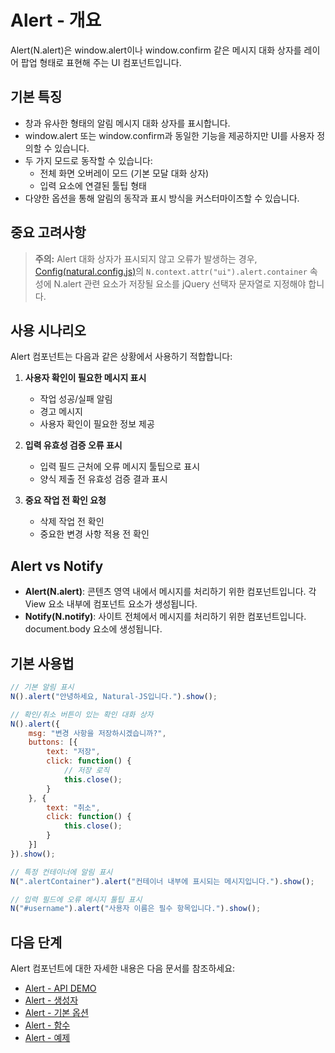 # Alert - 개요

Alert(N.alert)은 window.alert이나 window.confirm 같은 메시지 대화 상자를 레이어 팝업 형태로 표현해 주는 UI 컴포넌트입니다.

## 기본 특징

* 창과 유사한 형태의 알림 메시지 대화 상자를 표시합니다.
* window.alert 또는 window.confirm과 동일한 기능을 제공하지만 UI를 사용자 정의할 수 있습니다.
* 두 가지 모드로 동작할 수 있습니다:
  * 전체 화면 오버레이 모드 (기본 모달 대화 상자)
  * 입력 요소에 연결된 툴팁 형태
* 다양한 옵션을 통해 알림의 동작과 표시 방식을 커스터마이즈할 수 있습니다.

## 중요 고려사항

> **주의:** Alert 대화 상자가 표시되지 않고 오류가 발생하는 경우, [Config(natural.config.js)](../../config-overview.md)의 `N.context.attr("ui").alert.container` 속성에 N.alert 관련 요소가 저장될 요소를 jQuery 선택자 문자열로 지정해야 합니다.

## 사용 시나리오

Alert 컴포넌트는 다음과 같은 상황에서 사용하기 적합합니다:

1. **사용자 확인이 필요한 메시지 표시**
   * 작업 성공/실패 알림
   * 경고 메시지
   * 사용자 확인이 필요한 정보 제공

2. **입력 유효성 검증 오류 표시**
   * 입력 필드 근처에 오류 메시지 툴팁으로 표시
   * 양식 제출 전 유효성 검증 결과 표시

3. **중요 작업 전 확인 요청**
   * 삭제 작업 전 확인
   * 중요한 변경 사항 적용 전 확인

## Alert vs Notify

* **Alert(N.alert)**: 콘텐츠 영역 내에서 메시지를 처리하기 위한 컴포넌트입니다. 각 View 요소 내부에 컴포넌트 요소가 생성됩니다.
* **Notify(N.notify)**: 사이트 전체에서 메시지를 처리하기 위한 컴포넌트입니다. document.body 요소에 생성됩니다.

## 기본 사용법

```javascript
// 기본 알림 표시
N().alert("안녕하세요, Natural-JS입니다.").show();

// 확인/취소 버튼이 있는 확인 대화 상자
N().alert({
    msg: "변경 사항을 저장하시겠습니까?",
    buttons: [{
        text: "저장",
        click: function() {
            // 저장 로직
            this.close();
        }
    }, {
        text: "취소",
        click: function() {
            this.close();
        }
    }]
}).show();

// 특정 컨테이너에 알림 표시
N(".alertContainer").alert("컨테이너 내부에 표시되는 메시지입니다.").show();

// 입력 필드에 오류 메시지 툴팁 표시
N("#username").alert("사용자 이름은 필수 항목입니다.").show();
```

## 다음 단계

Alert 컴포넌트에 대한 자세한 내용은 다음 문서를 참조하세요:
* [Alert - API DEMO](../../alert-api-demo.md)
* [Alert - 생성자](../../alert-constructor.md)
* [Alert - 기본 옵션](../../alert-default-options.md)
* [Alert - 함수](../../alert-functions.md)
* [Alert - 예제](../../alert-examples.md)

